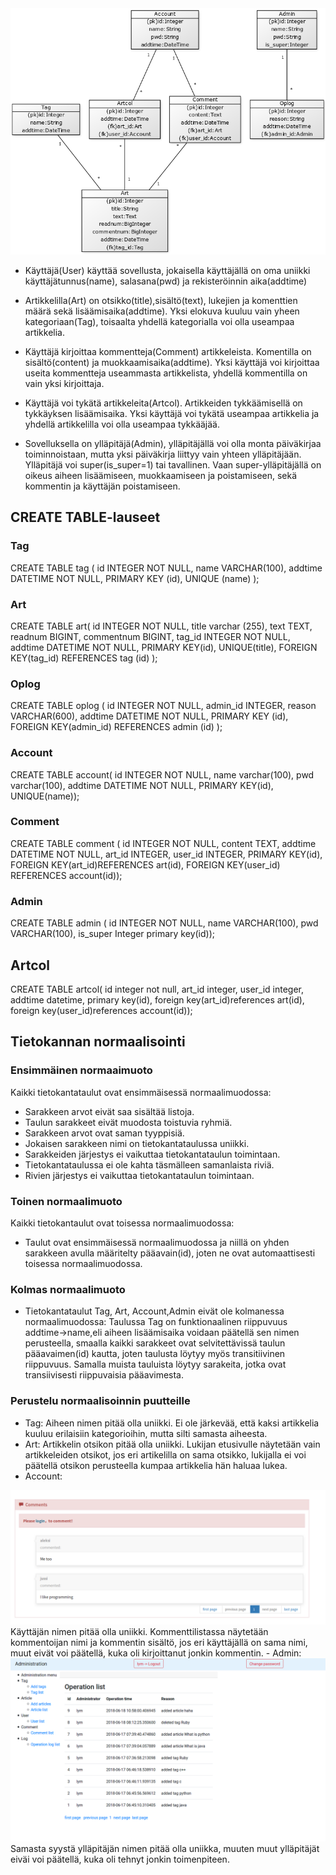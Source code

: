 <img src="https://github.com/yumoL/learningProgramming/blob/master/dokumentaatio/pictures/tietokantakaavio.png">

- Käyttäjä(User) käyttää sovellusta, jokaisella käyttäjällä on oma uniikki käyttäjätunnus(name), salasana(pwd) ja rekisteröinnin aika(addtime)

- Artikkelilla(Art) on otsikko(title),sisältö(text), lukejien ja komenttien määrä sekä lisäämisaika(addtime). Yksi elokuva kuuluu vain yheen kategoriaan(Tag), toisaalta yhdellä kategorialla voi olla useampaa artikkelia. 

- Käyttäjä kirjoittaa kommentteja(Comment) artikkeleista. Komentilla on sisältö(content) ja muokkaamisaika(addtime). Yksi käyttäjä voi kirjoittaa useita kommentteja useammasta artikkelista, yhdellä kommentilla on vain yksi kirjoittaja.

- Käyttäjä voi tykätä artikkeleita(Artcol). Artikkeiden tykkäämisellä on tykkäyksen lisäämisaika. Yksi käyttäjä voi tykätä useampaa artikkelia ja yhdellä artikkelilla voi olla useampaa tykkääjää. 

- Sovelluksella on ylläpitäjä(Admin), ylläpitäjällä voi olla monta päiväkirjaa toiminnoistaan, mutta yksi päiväkirja liittyy vain yhteen ylläpitäjään. Ylläpitäjä voi super(is_super=1) tai tavallinen. Vaan super-ylläpitäjällä on oikeus aiheen lisäämiseen, muokkaamiseen ja poistamiseen, sekä kommentin ja käyttäjän poistamiseen.

## CREATE TABLE-lauseet

### Tag
CREATE TABLE tag (
id INTEGER NOT NULL, 
name VARCHAR(100), 
addtime DATETIME NOT NULL, 
PRIMARY KEY (id), 
UNIQUE (name)
);

### Art
CREATE TABLE art(
id INTEGER NOT NULL,
title varchar (255),
text TEXT,
readnum BIGINT,
commentnum BIGINT,
tag_id INTEGER NOT NULL,
addtime DATETIME NOT NULL,
PRIMARY KEY(id),
UNIQUE(title),
FOREIGN KEY(tag_id) REFERENCES tag (id)
);

### Oplog
CREATE TABLE oplog (
id INTEGER NOT NULL, 
admin_id INTEGER, 
reason VARCHAR(600), 
addtime DATETIME NOT NULL, 
PRIMARY KEY (id), 
FOREIGN KEY(admin_id) REFERENCES admin (id)
);

### Account
CREATE TABLE account(
id INTEGER NOT NULL,
name varchar(100),
pwd varchar(100),
addtime DATETIME NOT NULL,
PRIMARY KEY(id),
UNIQUE(name));

### Comment
CREATE TABLE comment (
id INTEGER NOT NULL, 
content TEXT, 
addtime DATETIME NOT NULL,
art_id INTEGER,
user_id INTEGER,
PRIMARY KEY(id),
FOREIGN KEY(art_id)REFERENCES art(id),
FOREIGN KEY(user_id) REFERENCES account(id));

### Admin
CREATE TABLE admin (
id INTEGER NOT NULL, 
name VARCHAR(100), 
pwd VARCHAR(100),
is_super Integer
primary key(id));

## Artcol
CREATE TABLE artcol(
id integer not null,
art_id integer,
user_id integer,
addtime datetime,
primary key(id),
foreign key(art_id)references art(id),
foreign key(user_id)references account(id));

## Tietokannan normaalisointi
### Ensimmäinen normaaimuoto
Kaikki tietokantataulut ovat ensimmäisessä normaalimuodossa:
- Sarakkeen arvot eivät saa sisältää listoja.
- Taulun sarakkeet eivät muodosta toistuvia ryhmiä.
- Sarakkeen arvot ovat saman tyyppisiä.
- Jokaisen sarakkeen nimi on tietokantataulussa uniikki.
- Sarakkeiden järjestys ei vaikuttaa tietokantataulun toimintaan.
- Tietokantataulussa ei ole kahta täsmälleen samanlaista riviä.
- Rivien järjestys ei vaikuttaa tietokantataulun toimintaan.

### Toinen normaalimuoto
Kaikki tietokantaulut ovat toisessa normaalimuodossa:
- Taulut ovat ensimmäisessä normaalimuodossa ja niillä on yhden sarakkeen avulla määritelty pääavain(id), joten ne ovat automaattisesti toisessa normaalimuodossa. 

### Kolmas normaalimuoto
- Tietokantataulut Tag, Art, Account,Admin eivät ole kolmanessa normaalimuodossa:
Taulussa Tag on funktionaalinen riippuvuus addtime->name,eli aiheen lisäämisaika voidaan päätellä sen nimen perusteella,      smaalla kaikki sarakkeet ovat selvitettävissä taulun pääavaimen(id) kautta, joten taulusta löytyy myös transitiivinen riippuvuus. Samalla muista tauluista löytyy sarakeita, jotka ovat transiivisesti riippuvaisia pääavimesta. 

### Perustelu normaalisoinnin puutteille
- Tag:
Aiheen nimen pitää olla uniikki. Ei ole järkevää, että kaksi artikkelia kuuluu erilaisiin kategorioihin, mutta silti samasta aiheesta. 
- Art:
Artikkelin otsikon pitää olla uniikki. Lukijan etusivulle näytetään vain artikkeleiden otsikot, jos eri artikelilla on sama otsikko, lukijalla ei voi päätellä otsikon perusteella kumpaa artikkelia hän haluaa lukea. 
- Account:
<img src="https://github.com/yumoL/learningProgramming/blob/master/dokumentaatio/pictures/k%C3%A4ytt%C3%A4j%C3%A4/comment.png">
Käyttäjän nimen pitää olla uniikki. Kommenttilistassa näytetään kommentoijan nimi ja kommentin sisältö, jos eri käyttäjällä on sama nimi, muut eivät voi päätellä, kuka oli kirjoittanut jonkin kommentin. 
- Admin: 
<img src="https://github.com/yumoL/learningProgramming/blob/master/dokumentaatio/pictures/admin/oplogList.png">
Samasta syystä ylläpitäjän nimen pitää olla uniikka, muuten muut ylläpitäjät eiväi voi päätellä, kuka oli tehnyt jonkin toimenpiteen.



